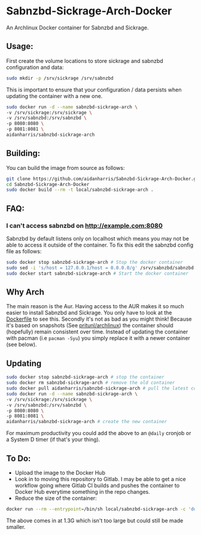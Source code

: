 # Sabnzbd-Sickrage-Arch-Docker

An Archlinux Docker container for Sabnzbd and Sickrage.

## Usage:

First create the volume locations to store sickrage and sabnzbd configuration and data:

```bash
sudo mkdir -p /srv/sickrage /srv/sabnzbd
```

This is important to ensure that your configuration / data persists when updating the container with a new one.



```bash
sudo docker run -d --name sabnzbd-sickrage-arch \
-v /srv/sickrage:/srv/sickrage \
-v /srv/sabnzbd:/srv/sabnzbd \
-p 8080:8080 \
-p 8081:8081 \
aidanharris/sabnzbd-sickrage-arch
```

## Building:

You can build the image from source as follows:

```bash
git clone https://github.com/aidanharris/Sabnzbd-Sickrage-Arch-Docker.git Sabnzbd-Sickrage-Arch-Docker
cd Sabnzbd-Sickrage-Arch-Docker
sudo docker build --rm -t local/sabnzbd-sickrage-arch .
```

## FAQ:

### I can't access sabnzbd on http://example.com:8080

Sabnzbd by default listens only on localhost which means you may not be able to access it outside of the container. To fix this edit the sabnzbd config file as follows:

```bash
sudo docker stop sabnzbd-sickrage-arch # Stop the docker container
sudo sed -i 's/host = 127.0.0.1/host = 0.0.0.0/g' /srv/sabnzbd/sabnzbd.ini # Listen on all interfaces
sudo docker start sabnzbd-sickrage-arch # Start the docker container
```

## Why Arch

The main reason is the Aur. Having access to the AUR makes it so much easier to install Sabnzbd and Sickrage. You only have to look at the [Dockerfile](https://github.com/aidanharris/Sabnzbd-Sickrage-Arch-Docker/blob/master/Dockerfile) to see this. Secondly it's not as bad as you might think! Because it's based on snapshots (See [pritunl/archlinux](https://hub.docker.com/r/pritunl/archlinux/)) the container should (hopefully) remain consistent over time. Instead of updating the container with pacman (i.e `pacman -Syu`) you simply replace it with a newer container (see below).

## Updating

```bash
sudo docker stop sabnzbd-sickrage-arch # stop the container
sudo docker rm sabnzbd-sickrage-arch # remove the old container
sudo docker pull aidanharris/sabnzbd-sickrage-arch # pull the latest container
sudo docker run -d --name sabnzbd-sickrage-arch \
-v /srv/sickrage:/srv/sickrage \
-v /srv/sabnzbd:/srv/sabnzbd \
-p 8080:8080 \
-p 8081:8081 \
aidanharris/sabnzbd-sickrage-arch # create the new container
```

For maximum productivity you could add the above to an `@daily` cronjob or a System D timer (if that's your thing).

## To Do:

* Upload the image to the Docker Hub
* Look in to moving this repository to Gitlab. I may be able to get a nice workflow going where Gitlab CI builds and pushes the container to Docker Hub everytime something in the repo changes.
* Reduce the size of the container:
```bash
docker run --rm --entrypoint=/bin/sh local/sabnzbd-sickrage-arch -c 'du -sh / 2>/dev/null | cut -f1'
```

The above comes in at 1.3G which isn't too large but could still be made smaller.
